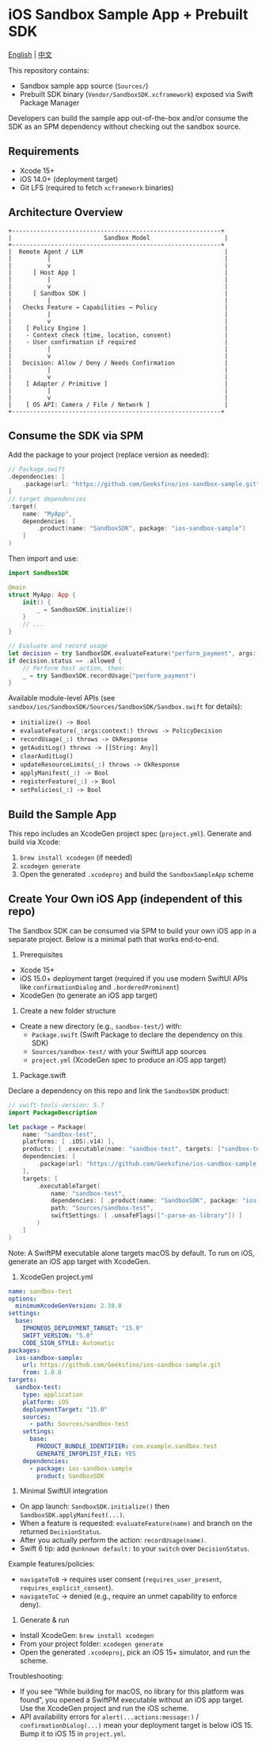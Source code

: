 # iOS Sandbox Sample App + Prebuilt SDK

[English](README.md) | [中文](README.zh-CN.md)

This repository contains:

- Sandbox sample app source (`Sources/`)
- Prebuilt SDK binary (`Vendor/SandboxSDK.xcframework`) exposed via Swift Package Manager

Developers can build the sample app out-of-the-box and/or consume the SDK as an SPM dependency without checking out the sandbox source.

## Requirements

- Xcode 15+
- iOS 14.0+ (deployment target)
- Git LFS (required to fetch `xcframework` binaries)

## Architecture Overview

```text
+-----------------------------------------------------------+
|                          Sandbox Model                     |
+-----------------------------------------------------------+
|  Remote Agent / LLM                                        |
|          |                                                 |
|          v                                                 |
|      [ Host App ]                                          |
|          |                                                 |
|          v                                                 |
|      [ Sandbox SDK ]                                       |
|          |                                                 |
|   Checks Feature → Capabilities → Policy                   |
|          |                                                 |
|          v                                                 |
|    [ Policy Engine ]                                       |
|    - Context check (time, location, consent)               |
|    - User confirmation if required                         |
|          |                                                 |
|          v                                                 |
|   Decision: Allow / Deny / Needs Confirmation              |
|          |                                                 |
|          v                                                 |
|    [ Adapter / Primitive ]                                 |
|          |                                                 |
|          v                                                 |
|    [ OS API: Camera / File / Network ]                     |
+-----------------------------------------------------------+
```

## Consume the SDK via SPM

Add the package to your project (replace version as needed):

```swift
// Package.swift
.dependencies: [
    .package(url: "https://github.com/Geeksfino/ios-sandbox-sample.git", from: "1.0.0")
]
// target dependencies
.target(
    name: "MyApp",
    dependencies: [
        .product(name: "SandboxSDK", package: "ios-sandbox-sample")
    ]
)
```

Then import and use:

```swift
import SandboxSDK

@main
struct MyApp: App {
    init() {
        _ = SandboxSDK.initialize()
    }
    // ...
}

// Evaluate and record usage
let decision = try SandboxSDK.evaluateFeature("perform_payment", args: ["amount": 100], context: nil)
if decision.status == .allowed {
    // Perform host action, then:
    _ = try SandboxSDK.recordUsage("perform_payment")
}
```

Available module-level APIs (see `sandbox/ios/SandboxSDK/Sources/SandboxSDK/Sandbox.swift` for details):

- `initialize() -> Bool`
- `evaluateFeature(_:args:context:) throws -> PolicyDecision`
- `recordUsage(_:) throws -> OkResponse`
- `getAuditLog() throws -> [[String: Any]]`
- `clearAuditLog()`
- `updateResourceLimits(_:) throws -> OkResponse`
- `applyManifest(_:) -> Bool`
- `registerFeature(_:) -> Bool`
- `setPolicies(_:) -> Bool`

## Build the Sample App

This repo includes an XcodeGen project spec (`project.yml`). Generate and build via Xcode:

1. `brew install xcodegen` (if needed)
2. `xcodegen generate`
3. Open the generated `.xcodeproj` and build the `SandboxSampleApp` scheme

## Create Your Own iOS App (independent of this repo)

The Sandbox SDK can be consumed via SPM to build your own iOS app in a separate project. Below is a minimal path that works end‑to‑end.

1. Prerequisites

- Xcode 15+
- iOS 15.0+ deployment target (required if you use modern SwiftUI APIs like `confirmationDialog` and `.borderedProminent`)
- XcodeGen (to generate an iOS app target)

1. Create a new folder structure

- Create a new directory (e.g., `sandbox-test/`) with:
  - `Package.swift` (Swift Package to declare the dependency on this SDK)
  - `Sources/sandbox-test/` with your SwiftUI app sources
  - `project.yml` (XcodeGen spec to produce an iOS app target)

1. Package.swift

Declare a dependency on this repo and link the `SandboxSDK` product:

```swift
// swift-tools-version: 5.7
import PackageDescription

let package = Package(
    name: "sandbox-test",
    platforms: [ .iOS(.v14) ],
    products: [ .executable(name: "sandbox-test", targets: ["sandbox-test"]) ],
    dependencies: [
        .package(url: "https://github.com/Geeksfino/ios-sandbox-sample.git", from: "1.0.0")
    ],
    targets: [
        .executableTarget(
            name: "sandbox-test",
            dependencies: [ .product(name: "SandboxSDK", package: "ios-sandbox-sample") ],
            path: "Sources/sandbox-test",
            swiftSettings: [ .unsafeFlags(["-parse-as-library"]) ]
        )
    ]
)
```

Note: A SwiftPM executable alone targets macOS by default. To run on iOS, generate an iOS app target with XcodeGen.

1. XcodeGen project.yml

```yaml
name: sandbox-test
options:
  minimumXcodeGenVersion: 2.38.0
settings:
  base:
    IPHONEOS_DEPLOYMENT_TARGET: "15.0"
    SWIFT_VERSION: "5.0"
    CODE_SIGN_STYLE: Automatic
packages:
  ios-sandbox-sample:
    url: https://github.com/Geeksfino/ios-sandbox-sample.git
    from: 1.0.0
targets:
  sandbox-test:
    type: application
    platform: iOS
    deploymentTarget: "15.0"
    sources:
      - path: Sources/sandbox-test
    settings:
      base:
        PRODUCT_BUNDLE_IDENTIFIER: com.example.sandbox.test
        GENERATE_INFOPLIST_FILE: YES
    dependencies:
      - package: ios-sandbox-sample
        product: SandboxSDK
```

1. Minimal SwiftUI integration

- On app launch: `SandboxSDK.initialize()` then `SandboxSDK.applyManifest(...)`.
- When a feature is requested: `evaluateFeature(name)` and branch on the returned `DecisionStatus`.
- After you actually perform the action: `recordUsage(name)`.
- Swift 6 tip: add `@unknown default:` to your `switch` over `DecisionStatus`.

Example features/policies:

- `navigateToB` → requires user consent (`requires_user_present`, `requires_explicit_consent`).
- `navigateToC` → denied (e.g., require an unmet capability to enforce deny).

1. Generate & run

- Install XcodeGen: `brew install xcodegen`
- From your project folder: `xcodegen generate`
- Open the generated `.xcodeproj`, pick an iOS 15+ simulator, and run the scheme.

Troubleshooting:

- If you see “While building for macOS, no library for this platform was found”, you opened a SwiftPM executable without an iOS app target. Use the XcodeGen project and run the iOS scheme.
- API availability errors for `alert(...actions:message:)` / `confirmationDialog(...)` mean your deployment target is below iOS 15. Bump it to iOS 15 in `project.yml`.
